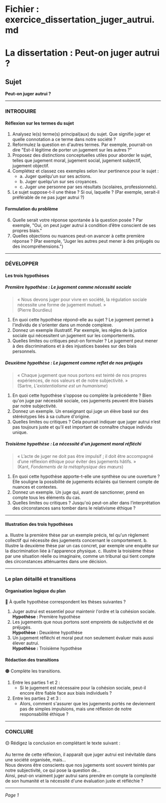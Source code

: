 # Fichier : exercice_dissertation_juger_autrui.md

# La dissertation : Peut-on juger autrui ?

## Sujet
**Peut-on juger autrui ?**

---

### INTRODUIRE

#### Réflexion sur les termes du sujet

1. Analysez le(s) terme(s) principal(aux) du sujet. Que signifie juger et quelle connotation a ce terme dans notre société ?
2. Reformulez la question en d'autres termes. Par exemple, pourrait-on dire "Est-il légitime de porter un jugement sur les autres ?"
3. Proposez des distinctions conceptuelles utiles pour aborder le sujet, telles que jugement moral, jugement social, jugement subjectif, jugement objectif.
4. Complétez et classez ces exemples selon leur pertinence pour le sujet :
   - a. Juger quelqu'un sur ses actions.
   - b. Juger quelqu’un sur ses croyances.
   - c. Juger une personne par ses résultats (scolaires, professionnels).
5. Le sujet suppose-t-il une thèse ? Si oui, laquelle ? (Par exemple, serait-il préférable de ne pas juger autrui ?)

#### Formulation du problème

6. Quelle serait votre réponse spontanée à la question posée ? Par exemple, "Oui, on peut juger autrui à condition d’être conscient de ses propres biais."
7. Quelles objections ou nuances peut-on avancer à cette première réponse ? (Par exemple, "Juger les autres peut mener à des préjugés ou des incompréhensions.")

---

### DÉVELOPPER

#### Les trois hypothèses

##### Première hypothèse : Le jugement comme nécessité sociale

> « Nous devons juger pour vivre en société, la régulation sociale nécessite une forme de jugement mutuel. »  
> (Pierre Bourdieu)

1. En quoi cette hypothèse répond-elle au sujet ? Le jugement permet à l'individu de s'orienter dans un monde complexe.
2. Donnez un exemple illustratif. Par exemple, les règles de la justice sociale qui nécessitent un jugement sur les comportements.
3. Quelles limites ou critiques peut-on formuler ? Le jugement peut mener à des discriminations et à des injustices basées sur des biais personnels.

##### Deuxième hypothèse : Le jugement comme reflet de nos préjugés 

> « Chaque jugement que nous portons est teinté de nos propres expériences, de nos valeurs et de notre subjectivité. »  
> (Sartre, *L'existentialisme est un humanisme*)

1. En quoi cette hypothèse s'oppose ou complète la précédente ? Bien qu'on juge par nécessité sociale, ces jugements peuvent être biaisés par notre subjectivité.
2. Donnez un exemple. Un enseignant qui juge un élève basé sur des stéréotypes liés à sa culture d'origine.
3. Quelles limites ou critiques ? Cela pourrait indiquer que juger autrui n’est pas toujours juste et qu’il est important de connaître chaque individu unique.

##### Troisième hypothèse : La nécessité d’un jugement moral réfléchi

> « L’acte de juger ne doit pas être impulsif ; il doit être accompagné d’une réflexion éthique pour éviter des jugements hâtifs. »  
> (Kant, *Fondements de la métaphysique des mœurs*)

1. En quoi cette hypothèse apporte-t-elle une synthèse ou une ouverture ? Elle souligne la possibilité de jugements éclairés qui tiennent compte de nuances et contextes.
2. Donnez un exemple. Un juge qui, avant de sanctionner, prend en compte tous les éléments du cas.
3. Quelles limites ou critiques ? Jusqu'où peut-on aller dans l’interprétation des circonstances sans tomber dans le relativisme éthique ?

---

#### Illustration des trois hypothèses

a. Illustre la première thèse par un exemple précis, tel qu'un règlement collectif qui nécessite des jugements concernant le comportement.
b. Illustre la deuxième thèse par un cas concret, par exemple une enquête sur la discrimination liée à l'apparence physique.
c. Illustre la troisième thèse par une situation réelle ou imaginaire, comme un tribunal qui tient compte des circonstances atténuantes dans une décision.

---

### Le plan détaillé et transitions

#### Organisation logique du plan

🔴 À quelle hypothèse correspondent les thèses suivantes ?

1. Juger autrui est essentiel pour maintenir l'ordre et la cohésion sociale.  
   **Hypothèse :** Première hypothèse
2. Les jugements que nous portons sont empreints de subjectivité et de préjugés.  
   **Hypothèse :** Deuxième hypothèse
3. Un jugement réfléchi et moral peut non seulement évaluer mais aussi élever autrui.  
   **Hypothèse :** Troisième hypothèse

#### Rédaction des transitions

🟠 Complète les transitions.

1. Entre les parties 1 et 2 :  
   - Si le jugement est nécessaire pour la cohésion sociale, peut-il encore être fiable face aux biais individuels ?
2. Entre les parties 2 et 3 :  
   - Alors, comment s'assurer que les jugements portés ne deviennent pas de simples impulsions, mais une réflexion de notre responsabilité éthique ?

---

### CONCLURE

🟡 Rédigez la conclusion en complétant le texte suivant :

Au terme de cette réflexion, il apparaît que juger autrui est inévitable dans une société organisée, mais…  
Nous devons être conscients que nos jugements sont souvent teintés par notre subjectivité, ce qui pose la question de…  
Ainsi, peut-on vraiment juger autrui sans prendre en compte la complexité de son humanité et la nécessité d'une évaluation juste et réfléchie ?  

--- 

*Page 1*